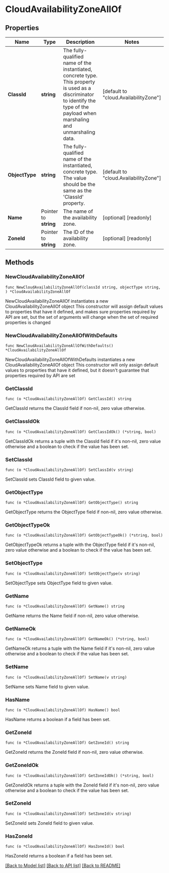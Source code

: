 # CloudAvailabilityZoneAllOf

## Properties

Name | Type | Description | Notes
------------ | ------------- | ------------- | -------------
**ClassId** | **string** | The fully-qualified name of the instantiated, concrete type. This property is used as a discriminator to identify the type of the payload when marshaling and unmarshaling data. | [default to "cloud.AvailabilityZone"]
**ObjectType** | **string** | The fully-qualified name of the instantiated, concrete type. The value should be the same as the &#39;ClassId&#39; property. | [default to "cloud.AvailabilityZone"]
**Name** | Pointer to **string** | The name of the availability zone. | [optional] [readonly] 
**ZoneId** | Pointer to **string** | The ID of the availability zone. | [optional] [readonly] 

## Methods

### NewCloudAvailabilityZoneAllOf

`func NewCloudAvailabilityZoneAllOf(classId string, objectType string, ) *CloudAvailabilityZoneAllOf`

NewCloudAvailabilityZoneAllOf instantiates a new CloudAvailabilityZoneAllOf object
This constructor will assign default values to properties that have it defined,
and makes sure properties required by API are set, but the set of arguments
will change when the set of required properties is changed

### NewCloudAvailabilityZoneAllOfWithDefaults

`func NewCloudAvailabilityZoneAllOfWithDefaults() *CloudAvailabilityZoneAllOf`

NewCloudAvailabilityZoneAllOfWithDefaults instantiates a new CloudAvailabilityZoneAllOf object
This constructor will only assign default values to properties that have it defined,
but it doesn't guarantee that properties required by API are set

### GetClassId

`func (o *CloudAvailabilityZoneAllOf) GetClassId() string`

GetClassId returns the ClassId field if non-nil, zero value otherwise.

### GetClassIdOk

`func (o *CloudAvailabilityZoneAllOf) GetClassIdOk() (*string, bool)`

GetClassIdOk returns a tuple with the ClassId field if it's non-nil, zero value otherwise
and a boolean to check if the value has been set.

### SetClassId

`func (o *CloudAvailabilityZoneAllOf) SetClassId(v string)`

SetClassId sets ClassId field to given value.


### GetObjectType

`func (o *CloudAvailabilityZoneAllOf) GetObjectType() string`

GetObjectType returns the ObjectType field if non-nil, zero value otherwise.

### GetObjectTypeOk

`func (o *CloudAvailabilityZoneAllOf) GetObjectTypeOk() (*string, bool)`

GetObjectTypeOk returns a tuple with the ObjectType field if it's non-nil, zero value otherwise
and a boolean to check if the value has been set.

### SetObjectType

`func (o *CloudAvailabilityZoneAllOf) SetObjectType(v string)`

SetObjectType sets ObjectType field to given value.


### GetName

`func (o *CloudAvailabilityZoneAllOf) GetName() string`

GetName returns the Name field if non-nil, zero value otherwise.

### GetNameOk

`func (o *CloudAvailabilityZoneAllOf) GetNameOk() (*string, bool)`

GetNameOk returns a tuple with the Name field if it's non-nil, zero value otherwise
and a boolean to check if the value has been set.

### SetName

`func (o *CloudAvailabilityZoneAllOf) SetName(v string)`

SetName sets Name field to given value.

### HasName

`func (o *CloudAvailabilityZoneAllOf) HasName() bool`

HasName returns a boolean if a field has been set.

### GetZoneId

`func (o *CloudAvailabilityZoneAllOf) GetZoneId() string`

GetZoneId returns the ZoneId field if non-nil, zero value otherwise.

### GetZoneIdOk

`func (o *CloudAvailabilityZoneAllOf) GetZoneIdOk() (*string, bool)`

GetZoneIdOk returns a tuple with the ZoneId field if it's non-nil, zero value otherwise
and a boolean to check if the value has been set.

### SetZoneId

`func (o *CloudAvailabilityZoneAllOf) SetZoneId(v string)`

SetZoneId sets ZoneId field to given value.

### HasZoneId

`func (o *CloudAvailabilityZoneAllOf) HasZoneId() bool`

HasZoneId returns a boolean if a field has been set.


[[Back to Model list]](../README.md#documentation-for-models) [[Back to API list]](../README.md#documentation-for-api-endpoints) [[Back to README]](../README.md)


